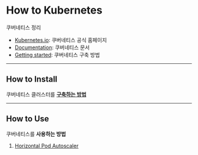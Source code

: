 # How to Kubernetes

쿠버네티스 정리

- [Kubernetes.io](https://kubernetes.io/): 쿠버네티스 공식 홈페이지
- [Documentation](https://kubernetes.io/docs/home/): 쿠버네티스 문서
- [Getting started](https://kubernetes.io/docs/setup/): 쿠버네티스 구축 방법

---

## How to Install

쿠버네티스 클러스터를 **[구축하는 방법](/how-to-install.md)**

---

## How to Use

쿠버네티스를 **사용하는 방법**

1. [Horizontal Pod Autoscaler]()
